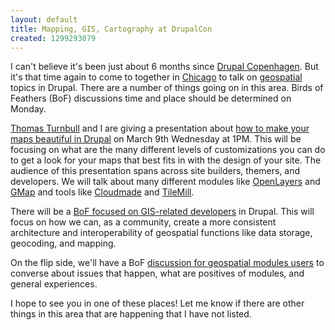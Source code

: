 ```yaml
---
layout: default
title: Mapping, GIS, Cartography at DrupalCon
created: 1299293079
---
```

I can't believe it's been just about 6 months since [Drupal Copenhagen](http://www.flickr.com/photos/nidhug/4923618478/).  But it's that time again to come to together in [Chicago](http://chicago2011.drupal.org/) to talk on [geospatial](http://en.wikipedia.org/wiki/Geospatial) topics in Drupal.  There are a number of things going on in this area.  Birds of Feathers (BoF) discussions time and place should be determined on Monday.

[Thomas Turnbull](http://www.thomasturnbull.com/) and I are giving a presentation about [how to make your maps beautiful in Drupal](http://chicago2011.drupal.org/sessions/making-beautiful-maps) on March 9th Wednesday at 1PM.  This will be focusing on what are the many different levels of customizations you can do to get a look for your maps that best fits in with the design of your site.  The audience of this presentation spans across site builders, themers, and developers.  We will talk about many different modules like [OpenLayers](http://drupal.org/project/openlayers) and [GMap](http://drupal.org/project/gmap) and tools like [Cloudmade](http://cloudmade.com/) and [TileMill](http://tilemill.com/).

There will be a [BoF focused on GIS-related developers](http://chicago2011.drupal.org/forum/building-drupal-geo-stack) in Drupal.  This will focus on how we can, as a community, create a more consistent architecture and interoperability of geospatial functions like data storage, geocoding, and mapping.

On the flip side, we'll have a BoF [discussion for geospatial modules users](http://chicago2011.drupal.org/forum/drupal-geospatial-support) to converse about issues that happen, what are positives of modules, and general experiences.

I hope to see you in one of these places!  Let me know if there are other things in this area that are happening that I have not listed.


